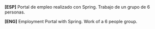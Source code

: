 **[ESP]** Portal de empleo realizado con Spring. Trabajo de un grupo de 6 personas.

**[ENG]** Employment Portal with Spring. Work of a 6 people group.
